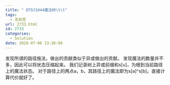```yaml
---
title: " DTOJ1044魔法树\t\t"
tags:
  - 无标签
url: 2733.html
id: 2733
categories:
  - Solution
date: 2018-07-06 13:26:04
---
```


发现所谓的路径施法，做出的贡献类似于异或做出的贡献。 发现魔法的数量并不多，因此可以将状态压缩起来。 我们记录树上异或前缀和s\[u\]，为根到当前路径上的魔法状态。 对于路径上的两点a，b，其路径上的魔法即为s\[a\]^s\[b\]。直接计算代价就好了。